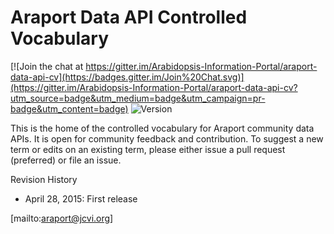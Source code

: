 # Araport Data API Controlled Vocabulary

[![Join the chat at https://gitter.im/Arabidopsis-Information-Portal/araport-data-api-cv](https://badges.gitter.im/Join%20Chat.svg)](https://gitter.im/Arabidopsis-Information-Portal/araport-data-api-cv?utm_source=badge&utm_medium=badge&utm_campaign=pr-badge&utm_content=badge) ![Version](http://img.shields.io/badge/version-0.1.0-brightgreen.svg)

This is the home of the controlled vocabulary for Araport community data APIs. It is open for community feedback and contribution. To suggest a new term or edits on an existing term, please either issue a pull request (preferred) or file an issue.

Revision History
* April 28, 2015: First release

[mailto:araport@jcvi.org]
